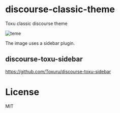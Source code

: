 # discourse-classic-theme

Toxu classic discourse theme

<img class="mfp-img" alt="teme" src="https://toxu.ru/uploads/default/original/2X/4/497867807854ef45fb9e58d283d2b3ffbc3b19bb.jpeg" style="max-height: 589px;">


The image uses a sidebar plugin.

## discourse-toxu-sidebar

https://github.com/Toxuru/discourse-toxu-sidebar

# License

MIT

